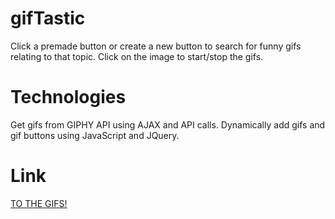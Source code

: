 # gifTastic
Click a premade button or create a new button to search for funny gifs relating to that topic.  Click on the image to start/stop the gifs.

# Technologies
Get gifs from GIPHY API using AJAX and API calls.  Dynamically add gifs and gif buttons using JavaScript and JQuery.

# Link
[TO THE GIFS!](https://seanmrudd.github.io/gifTastic/)
